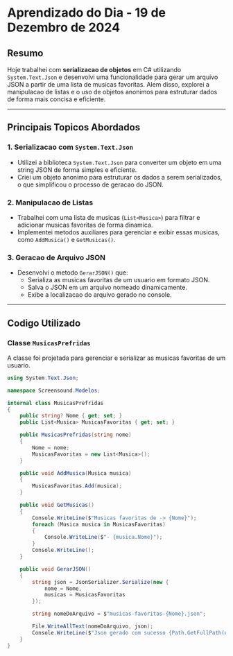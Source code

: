 # Aprendizado do Dia - 19 de Dezembro de 2024

## **Resumo**

Hoje trabalhei com **serializacao de objetos** em C# utilizando `System.Text.Json` e desenvolvi uma funcionalidade para gerar um arquivo JSON a partir de uma lista de musicas favoritas. Alem disso, explorei a manipulacao de listas e o uso de objetos anonimos para estruturar dados de forma mais concisa e eficiente.

---

## **Principais Topicos Abordados**

### **1. Serializacao com `System.Text.Json`**
- Utilizei a biblioteca `System.Text.Json` para converter um objeto em uma string JSON de forma simples e eficiente.
- Criei um objeto anonimo para estruturar os dados a serem serializados, o que simplificou o processo de geracao do JSON.

### **2. Manipulacao de Listas**
- Trabalhei com uma lista de musicas (`List<Musica>`) para filtrar e adicionar musicas favoritas de forma dinamica.
- Implementei metodos auxiliares para gerenciar e exibir essas musicas, como `AddMusica()` e `GetMusicas()`.

### **3. Geracao de Arquivo JSON**
- Desenvolvi o metodo `GerarJSON()` que:
  - Serializa as musicas favoritas de um usuario em formato JSON.
  - Salva o JSON em um arquivo nomeado dinamicamente.
  - Exibe a localizacao do arquivo gerado no console.

---

## **Codigo Utilizado**

### **Classe `MusicasPrefridas`**
A classe foi projetada para gerenciar e serializar as musicas favoritas de um usuario. 

```csharp
using System.Text.Json;

namespace Screensound.Modelos;

internal class MusicasPrefridas
{
    public string? Nome { get; set; }
    public List<Musica> MusicasFavoritas { get; set; }

    public MusicasPrefridas(string nome)
    {
        Nome = nome;
        MusicasFavoritas = new List<Musica>();
    }

    public void AddMusica(Musica musica)
    {
        MusicasFavoritas.Add(musica);
    }

    public void GetMusicas()
    {
        Console.WriteLine($"Musicas favoritas de -> {Nome}");
        foreach (Musica musica in MusicasFavoritas)
        {
            Console.WriteLine($"- {musica.Nome}");
        }
        Console.WriteLine();
    }

    public void GerarJSON() 
    {
        string json = JsonSerializer.Serialize(new {
            nome = Nome,
            musicas = MusicasFavoritas
        });

        string nomeDoArquivo = $"musicas-favoritas-{Nome}.json";

        File.WriteAllText(nomeDoArquivo, json);
        Console.WriteLine($"Json gerado com sucesso {Path.GetFullPath(nomeDoArquivo)}");
    }
}
```